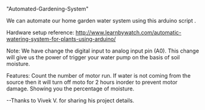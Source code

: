 "Automated-Gardening-System" 

We can automate our home garden water system using this arduino script .

Hardware setup reference: http://www.learnbywatch.com/automatic-watering-system-for-plants-using-arduino/

Note: We have change the digital input to analog input pin (A0). This change will give us the power of trigger your water pump on the basis of soil moisture.

Features:
	Count the number of motor run.
	If water is not coming from the source then it will turn off moto for 2 hours inorder to prevent motor damage.
	Showing you the percentage of moisture.



--Thanks to Vivek V. for sharing his project details.
